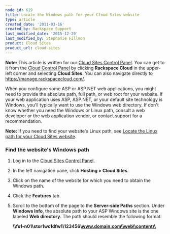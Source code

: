 ```yaml
---
node_id: 619
title: Locate the Windows path for your Cloud Sites website
type: article
created_date: '2011-03-16'
created_by: Rackspace Support
last_modified_date: '2015-12-29'
last_modified_by: Stephanie Fillmon
product: Cloud Sites
product_url: cloud-sites
---
```


**Note:** This article is written for our [Cloud Sites Control Panel](https://manage.rackspacecloud.com/). You can get to it from the [Cloud Control Panel](https://mycloud.rackspace.com) by clicking **Rackspace Cloud** in the upper-left corner and selecting **Cloud Sites**. You can also navigate directly to <https://manage.rackspacecloud.com/>.

When you configure some ASP or ASP.NET web applications, you might need
to provide the absolute path, full path, or web root for your website.
If your web application uses ASP, ASP.NET, or your default site
technology is Windows, you'll typically want to use the Windows web
directory. If don't know whether you need the Windows or Linux path,
consult a web developer or the web application vendor, or contact
support for a recommendation.

**Note:** If you need to find your website's Linux path, see [Locate the Linux path for your Cloud Sites website](/how-to/locate-the-linux-path-for-your-cloud-sites-website).

### Find the website's Windows path

1.  Log in to the [Cloud Sites Control Panel](https://manage.rackspacecloud.com).
2.  In the left navigation pane, click **Hosting > Cloud Sites**.
3.  Click on the name of the website for which you need to obtain the
    Windows path.
4.  Click the **Features** tab.
5.  Scroll to the bottom of the page to the **Server-side Paths**
    section.
    Under **Windows Info**, the absolute path to your ASP Windows site
    is the one labeled **Web directory**. The path should resemble the
    following format:

    **\\\\fs1-n01\\stor1wc1dfw1\\123456\\www.domain.com\\web\\content\\**
